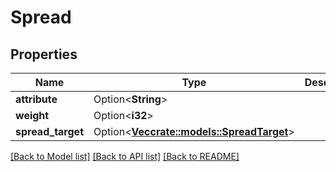 # Spread

## Properties

Name | Type | Description | Notes
------------ | ------------- | ------------- | -------------
**attribute** | Option<**String**> |  | [optional]
**weight** | Option<**i32**> |  | [optional]
**spread_target** | Option<[**Vec<crate::models::SpreadTarget>**](SpreadTarget.md)> |  | [optional]

[[Back to Model list]](../README.md#documentation-for-models) [[Back to API list]](../README.md#documentation-for-api-endpoints) [[Back to README]](../README.md)


